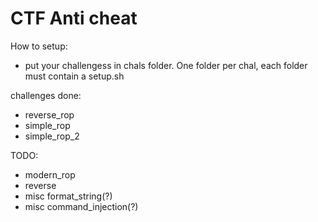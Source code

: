 CTF Anti cheat
==========
How to setup:
 * put your challengess in chals folder. One folder per chal, each folder must contain
   a setup.sh 



challenges done:
* reverse_rop
* simple_rop
* simple_rop_2

TODO:
* modern_rop
* reverse
* misc format_string(?)
* misc command_injection(?)
